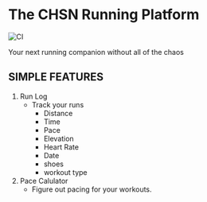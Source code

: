 # The CHSN Running Platform

![CI](https://github.com/austinhogan11/chsn-running-platform/actions/workflows/ci.yml/badge.svg)

Your next running companion without all of the chaos


## SIMPLE FEATURES
1. Run Log
    - Track your runs
        - Distance
        - Time
        - Pace
        - Elevation
        - Heart Rate
        - Date
        - shoes
        - workout type
2. Pace Calulator
    - Figure out pacing for your workouts.